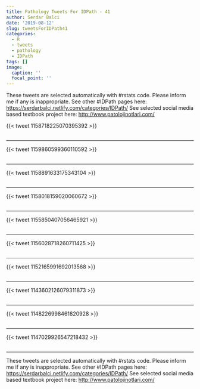 ```yaml
---
title: Pathology Tweets For IDPath - 41
author: Serdar Balci
date: '2019-08-12'
slug: tweetsForIDPath41
categories:
  - R
  - tweets
  - pathology
  - IDPath
tags: []
image:
  caption: ''
  focal_point: ''
---
```



These tweets are selected automatically with #rstats code. Please inform me if any is inappropriate.
See other #IDPath pages here: https://serdarbalci.netlify.com/categories/IDPath/ 
See selected social media based textbook project here: http://www.patolojinotlari.com/

{{< tweet 1158718225070395392 >}}
<br>
<br>
<hr>
{{< tweet 1159860599360110592 >}}
<br>
<br>
<hr>
{{< tweet 1158891633175343104 >}}
<br>
<br>
<hr>
{{< tweet 1158018159020060672 >}}
<br>
<br>
<hr>
{{< tweet 1155850407056465921 >}}
<br>
<br>
<hr>
{{< tweet 1156028718260711425 >}}
<br>
<br>
<hr>
{{< tweet 1152165991692013568 >}}
<br>
<br>
<hr>
{{< tweet 1143602126079311873 >}}
<br>
<br>
<hr>
{{< tweet 1148226998461820928 >}}
<br>
<br>
<hr>
{{< tweet 1147029926547218432 >}}
<br>
<br>
<hr>


These tweets are selected automatically with #rstats code. Please inform me if any is inappropriate.
See other #IDPath pages here: https://serdarbalci.netlify.com/categories/IDPath/ 
See selected social media based textbook project here: http://www.patolojinotlari.com/
